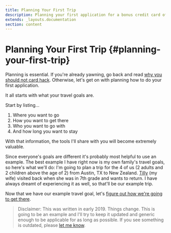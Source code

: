 ```yaml
---
title: Planning Your First Trip
description: Planning your first application for a bonus credit card offer
extends: _layouts.documentation
section: content
---
```


# Planning Your First Trip {#planning-your-first-trip}

Planning is essential. If you're already yawning, go back and read [why you should not card hack](/docs/when-not-to-card-hack).  Otherwise, let's get on with planning how to do your first application. 

It all starts with what your travel goals are.

Start by listing...

1. Where you want to go
2. How you want to get there
3. Who you want to go with
4. And how long you want to stay

With that information, the tools I'll share with you will become extremely valuable.

Since everyone's goals are different it's probably most helpful to use an example. The best example I have right now is my own family's travel goals, so here's what we'll do: I'm going to plan a trip for the 4 of us (2 adults and 2 children above the age of 2) from Austin, TX to New Zealand.  [Tilly](https://retreats.tillyritter.com) (my wife) visited back when she was in 7th grade and wants to return. I have always dreamt of experiencing it as well, so that'll be our example trip.  

Now that we have our example travel goal, let's [figure out how we're going to get there](/docs/example-trip).

> Disclaimer: This was written in early 2019. Things change. This is going to be an example and I'll try to keep it updated and generic enough to be applicable for as long as possible. If you see something is outdated, please [let me know](https://twitter.com/nateritter).
